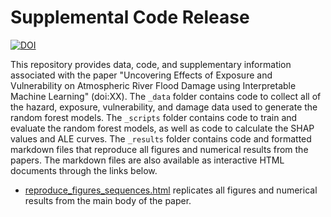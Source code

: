 # Supplemental Code Release

<a href="https://zenodo.org/badge/latestdoi/633145254"><img src="https://zenodo.org/badge/633145254.svg" alt="DOI"></a>

This repository provides data, code, and supplementary information associated with the paper "Uncovering Effects of Exposure and Vulnerability on Atmospheric River Flood Damage using Interpretable Machine Learning" (doi:XX). The `_data` folder contains code to collect all of the hazard, exposure, vulnerability, and damage data used to generate the random forest models. The `_scripts` folder contains code to train and evaluate the random forest models, as well as code to calculate the SHAP values and ALE curves. The `_results` folder contains code and formatted markdown files that reproduce all figures and numerical results from the papers. The markdown files are also available as interactive HTML documents through the links below. 

* [reproduce_figures_sequences.html](https://corinnebowers.github.io/reproduce_figures.html) replicates all figures and numerical results from the main body of the paper.

